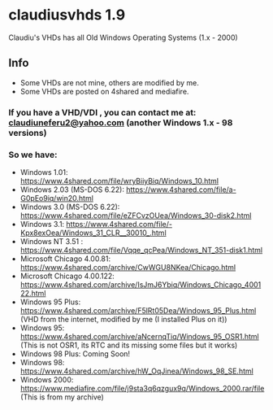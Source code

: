 # claudiusvhds 1.9
Claudiu's VHDs has all Old Windows Operating Systems (1.x - 2000)
## Info
- Some VHDs are not mine, others are modified by me.
- Some VHDs are posted on 4shared and mediafire.
### If you have a VHD/VDI , you can contact me at: claudiuneferu2@yahoo.com (another Windows 1.x - 98 versions)

### So we have:
- Windows 1.01: https://www.4shared.com/file/wryBiiyBiq/Windows_10.html
- Windows 2.03 (MS-DOS 6.22): https://www.4shared.com/file/a-G0pEo9iq/win20.html
- Windows 3.0 (MS-DOS 6.22): https://www.4shared.com/file/eZFCvzOUea/Windows_30-disk2.html
- Windows 3.1: https://www.4shared.com/file/-Kpx8exOea/Windows_31_CLR__30010_.html
- Windows NT 3.51 : https://www.4shared.com/file/Vqqe_qcPea/Windows_NT_351-disk1.html
- Microsoft Chicago 4.00.81: https://www.4shared.com/archive/CwWGU8NKea/Chicago.html
- Microsoft Chicago 4.00.122: https://www.4shared.com/archive/IsJmJ6Ybiq/Windows_Chicago_400122.html
- Windows 95 Plus: https://www.4shared.com/archive/F5lRt05Dea/Windows_95_Plus.html (VHD from the internet, modified by me (I installed Plus on it))
- Windows 95: https://www.4shared.com/archive/aNcernqTiq/Windows_95_OSR1.html (This is not OSR1, its RTC and its missing some files but it works)
- Windows 98 Plus: Coming Soon!
- Windows 98: https://www.4shared.com/archive/hW_OqJinea/Windows_98_SE.html
- Windows 2000: https://www.mediafire.com/file/j9sta3q6qzgux9q/Windows_2000.rar/file (This is from my archive)



